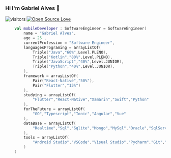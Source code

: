 ### Hi I'm Gabriel Alves 👋
![visitors](https://visitor-badge.laobi.icu/badge?page_id=GabrielAlvesDoCarmo)
[![Open Source Love](https://badges.frapsoft.com/os/v1/open-source.svg?v=102)](https://github.com/ellerbrock/open-source-badge/)
```kotlin
    val mobileDeveloper : SoftwareEngineer = SoftwareEngineer(
        name = "Gabriel Alves",
        age = 25 ,
        currentProfession = "Software Engineer",
        languagesPrograming = arrayListOf(
            Triple("Java","60%",Level.PLENO),
            Triple("Kotlin","80%",Level.PLENO),
            Triple("JavaScript","40%",Level.JUNIOR),
            Triple("Python","40%",Level.JUNIOR),
        ),
        framework = arrayListOf(
            Pair("React-Native","50%"),
            Pair("Flutter","15%")
        ),
        studying = arrayListOf(
            "Flutter","React-Native","Xamarin","Swift","Python"
        ),
        forTheFuture = arrayListOf(
            "GO","Typescript","Ionic","Angular","Vue"
        ),
        dataBase = arrayListOf(
            "Realtime","Sql","Sqlite","Mongo","MySql","Oracle","SqlServer"
        ),
        tools = arrayListOf(
            "Android Studio","VSCode","Visual Studio","Pycharm","Git","Github","Gitlab"
        )
    )
```

<!--
**GabrielAlvesDoCarmo/GabrielAlvesDoCarmo** is a ✨ _special_ ✨ repository because its `README.md` (this file) appears on your GitHub profile.

Here are some ideas to get you started:

- 🔭 I’m currently working on ...
- 🌱 I’m currently learning ...
- 👯 I’m looking to collaborate on ...
- 🤔 I’m looking for help with ...
- 💬 Ask me about ...
- 📫 How to reach me: ...
- 😄 Pronouns: ...
- ⚡ Fun fact: ...
-->
